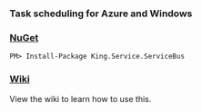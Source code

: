 ### Task scheduling for Azure and Windows

### [NuGet](https://www.nuget.org/packages/King.ServiceBus)
```
PM> Install-Package King.Service.ServiceBus
```

### [Wiki](https://github.com/jefking/King.ServiceBus/wiki)
View the wiki to learn how to use this.